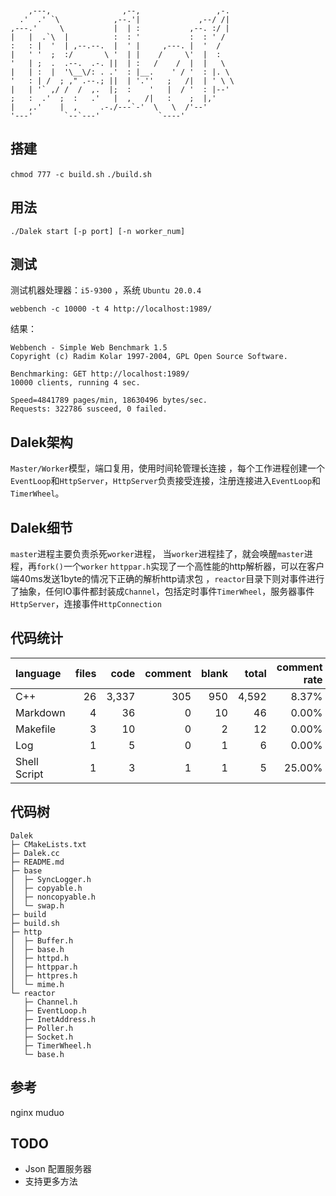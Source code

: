 
```
                                                   
                                                   
    ,---,                ,--,                 ,-.  
  .'  .' `\            ,--.'|             ,--/ /|  
,---.'     \           |  | :           ,--. :/ |  
|   |  .`\  |          :  : '           :  : ' /   
:   : |  '  | ,--.--.  |  ' |     ,---. |  '  /    
|   ' '  ;  :/       \ '  | |    /     \'  |  :    
'   | ;  .  .--.  .-. ||  | :   /    /  |  |   \   
|   | :  |  '\__\/: . .'  : |__.    ' / '  : |. \  
'   : | /  ; ," .--.; ||  | '.''   ;   /|  | ' \ \ 
|   | '` ,/ /  /  ,.  |;  :    '   |  / '  : |--'  
;   :  .'  ;  :   .'   |  ,   /|   :    ;  |,'     
|   ,.'    |  ,     .-./---`-'  \   \  /'--'       
'---'       `--`---'             `----'          
```
## 搭建
`chmod 777 -c build.sh`
`./build.sh`
## 用法
`./Dalek start [-p port] [-n worker_num]`

## 测试
测试机器处理器：`i5-9300` ，系统 `Ubuntu 20.0.4`
```
webbench -c 10000 -t 4 http://localhost:1989/
```
结果：
```
Webbench - Simple Web Benchmark 1.5
Copyright (c) Radim Kolar 1997-2004, GPL Open Source Software.

Benchmarking: GET http://localhost:1989/
10000 clients, running 4 sec.

Speed=4841789 pages/min, 18630496 bytes/sec.
Requests: 322786 susceed, 0 failed.

```
## Dalek架构
`Master/Worker`模型，端口复用，使用时间轮管理长连接 ，每个工作进程创建一个`EventLoop`和`HttpServer`，`HttpServer`负责接受连接，注册连接进入`EventLoop`和`TimerWheel`。

## Dalek细节
`master`进程主要负责杀死`worker`进程， 当`worker`进程挂了，就会唤醒`master`进程，再`fork()`一个`worker`
`httppar.h`实现了一个高性能的http解析器，可以在客户端40ms发送1byte的情况下正确的解析http请求包 ，`reactor`目录下则对事件进行了抽象，任何IO事件都封装成`Channel`，包括定时事件`TimerWheel`，服务器事件`HttpServer`，连接事件`HttpConnection`


## 代码统计

| language | files | code | comment | blank | total | comment rate |
| :--- | ---: | ---: | ---: | ---: | ---: | ---: |
| C++ | 26 | 3,337 | 305 | 950 | 4,592 | 8.37% |
| Markdown | 4 | 36 | 0 | 10 | 46 | 0.00% |
| Makefile | 3 | 10 | 0 | 2 | 12 | 0.00% |
| Log | 1 | 5 | 0 | 1 | 6 | 0.00% |
| Shell Script | 1 | 3 | 1 | 1 | 5 | 25.00% |
## 代码树

```
Dalek
├─ CMakeLists.txt
├─ Dalek.cc
├─ README.md
├─ base
│  ├─ SyncLogger.h
│  ├─ copyable.h
│  ├─ noncopyable.h
│  └─ swap.h
├─ build
├─ build.sh
├─ http
│  ├─ Buffer.h
│  ├─ base.h
│  ├─ httpd.h
│  ├─ httppar.h
│  ├─ httpres.h
│  └─ mime.h
└─ reactor
   ├─ Channel.h
   ├─ EventLoop.h
   ├─ InetAddress.h
   ├─ Poller.h
   ├─ Socket.h
   ├─ TimerWheel.h
   └─ base.h

```
## 参考
nginx
muduo
## TODO 
* Json 配置服务器
* 支持更多方法



